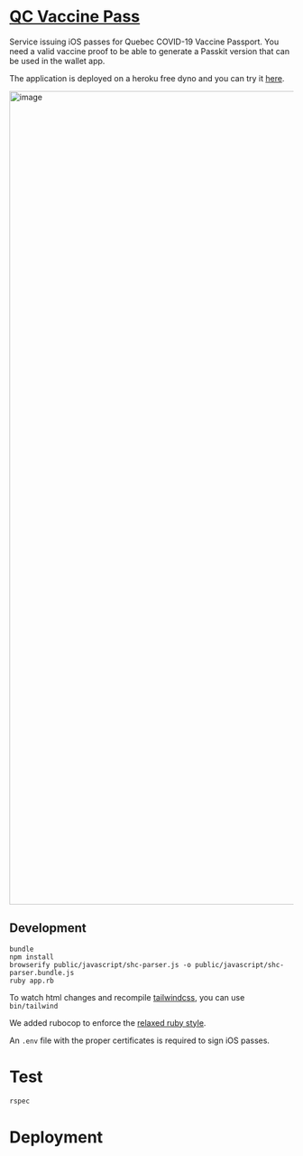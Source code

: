 # [QC Vaccine Pass](https://qc-vaccine-pass.herokuapp.com)

Service issuing iOS passes for Quebec COVID-19 Vaccine Passport. You need a valid vaccine proof to be able to generate a Passkit version that can be used in the wallet app.

The application is deployed on a heroku free dyno and you can try it [here](https://qc-vaccine-pass.herokuapp.com).


<img width="1440" alt="image" src="https://user-images.githubusercontent.com/4406751/131231193-7f14fafb-4e2c-489c-95a9-091ead7e5a5b.png">

## Development

```console
bundle
npm install
browserify public/javascript/shc-parser.js -o public/javascript/shc-parser.bundle.js
ruby app.rb
```

To watch html changes and recompile [tailwindcss](https://tailwindcss.com), you can use `bin/tailwind`

We added rubocop to enforce the [relaxed ruby style](https://relaxed.ruby.style).

An `.env` file with the proper certificates is required to sign iOS passes.

# Test
```bash
rspec
```

# Deployment